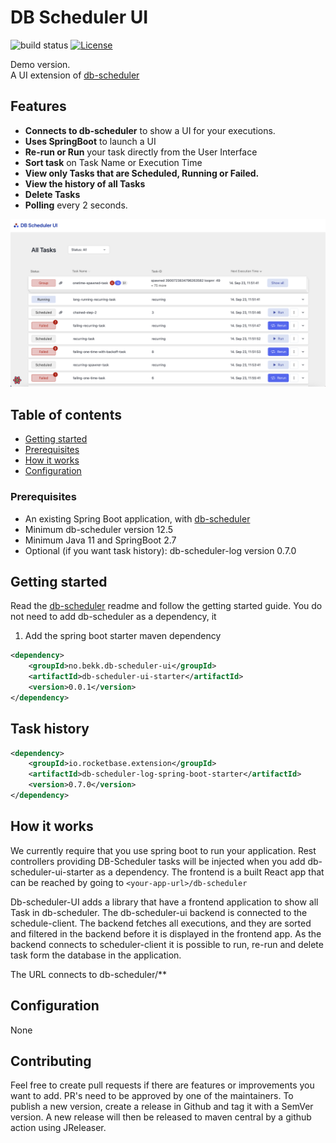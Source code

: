 # DB Scheduler UI
![build status](https://github.com/bekk/db-scheduler-ui/workflows/Build/badge.svg)
[![License](http://img.shields.io/:license-apache-brightgreen.svg)](http://www.apache.org/licenses/LICENSE-2.0.html)


Demo version.\
A UI extension of [db-scheduler](https://github.com/kagkarlsson/db-scheduler)


## Features

* **Connects to db-scheduler** to show a UI for your executions.
* **Uses SpringBoot** to launch a UI
* **Re-run or Run** your task directly from the User Interface
* **Sort task** on Task Name or Execution Time
* **View only Tasks that are Scheduled, Running or Failed.**
* **View the history of all Tasks**
* **Delete Tasks** 
* **Polling** every 2 seconds.

<img alt="Screenshot" src="Screenshot.png" width=700/>

## Table of contents

* [Getting started](#getting-started)
* [Prerequisites](#prerequisites)
* [How it works](#how-it-works)
* [Configuration](#configuration)

### Prerequisites

* An existing Spring Boot application, with [db-scheduler](https://github.com/kagkarlsson/db-scheduler)
* Minimum db-scheduler version 12.5
* Minimum Java 11 and SpringBoot 2.7
* Optional (if you want task history): db-scheduler-log version 0.7.0


## Getting started

Read the [db-scheduler](https://github.com/kagkarlsson/db-scheduler) readme and follow the getting started guide.
You do not need to add db-scheduler as a dependency, it

1. Add the spring boot starter maven dependency
```xml
<dependency>
    <groupId>no.bekk.db-scheduler-ui</groupId>
    <artifactId>db-scheduler-ui-starter</artifactId>
    <version>0.0.1</version>
</dependency>
```

## Task history

```xml
<dependency>
    <groupId>io.rocketbase.extension</groupId>
    <artifactId>db-scheduler-log-spring-boot-starter</artifactId>
    <version>0.7.0</version>
</dependency>
```


## How it works

We currently require that you use spring boot to run your application.
Rest controllers providing DB-Scheduler tasks will be injected when you add db-scheduler-ui-starter as a dependency. 
The frontend is a built React app that can be reached by going to `<your-app-url>/db-scheduler`


Db-scheduler-UI adds a library that have a frontend application to show all Task in db-scheduler. 
The db-scheduler-ui backend is connected to the schedule-client. The backend fetches all executions, and 
they are sorted and filtered in the backend before it is displayed in the frontend app. 
As the backend connects to scheduler-client it is possible to run, re-run and delete task form the database in the application.

The URL connects to db-scheduler/**


## Configuration
None


## Contributing

Feel free to create pull requests if there are features or improvements you want to add. 
PR's need to be approved by one of the maintainers. To publish a new version, create a release in Github and tag it with a SemVer version.
A new release will then be released to maven central by a github action using JReleaser.
